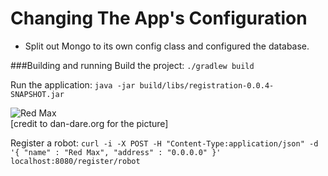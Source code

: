 Changing The App's Configuration
===
* Split out Mongo to its own config class and configured the database.

###Building and running
Build the project:
`./gradlew build`

Run the application:
`java -jar build/libs/registration-0.0.4-SNAPSHOT.jar`

![Red Max](http://www.dan-dare.org/Dan%20FRD/CrimsonHaybailerAni.gif)   
[credit to dan-dare.org for the picture]


Register a robot:
`curl -i -X POST -H "Content-Type:application/json" -d '{ "name" : "Red Max", "address" : "0.0.0.0" }' localhost:8080/register/robot`

